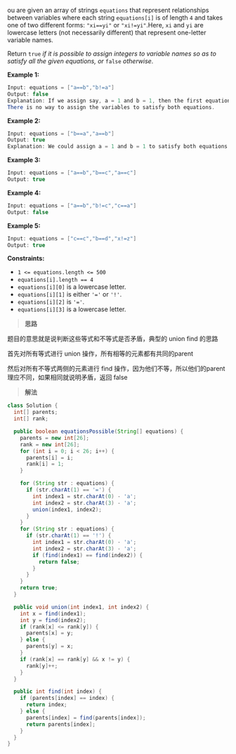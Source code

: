 ou are given an array of strings `equations` that represent relationships between variables where each string `equations[i]` is of length `4` and takes one of two different forms: `"xi==yi"` or `"xi!=yi"`.Here, `xi` and `yi` are lowercase letters (not necessarily different) that represent one-letter variable names.

Return `true` *if it is possible to assign integers to variable names so as to satisfy all the given equations, or* `false` *otherwise*.

 

**Example 1:**

```java
Input: equations = ["a==b","b!=a"]
Output: false
Explanation: If we assign say, a = 1 and b = 1, then the first equation is satisfied, but not the second.
There is no way to assign the variables to satisfy both equations.
```

**Example 2:**

```java
Input: equations = ["b==a","a==b"]
Output: true
Explanation: We could assign a = 1 and b = 1 to satisfy both equations.
```

**Example 3:**

```java
Input: equations = ["a==b","b==c","a==c"]
Output: true
```

**Example 4:**

```java
Input: equations = ["a==b","b!=c","c==a"]
Output: false
```

**Example 5:**

```java
Input: equations = ["c==c","b==d","x!=z"]
Output: true
```

 

**Constraints:**

- `1 <= equations.length <= 500`
- `equations[i].length == 4`
- `equations[i][0]` is a lowercase letter.
- `equations[i][1]` is either `'='` or `'!'`.
- `equations[i][2]` is `'='`.
- `equations[i][3]` is a lowercase letter.

> **思路**

题目的意思就是说判断这些等式和不等式是否矛盾，典型的 union find 的思路

首先对所有等式进行 union 操作，所有相等的元素都有共同的parent

然后对所有不等式两侧的元素进行 find 操作，因为他们不等，所以他们的parent理应不同，如果相同就说明矛盾，返回 false

> **解法**

```java
class Solution {
  int[] parents;
  int[] rank;

  public boolean equationsPossible(String[] equations) {
    parents = new int[26];
    rank = new int[26];
    for (int i = 0; i < 26; i++) {
      parents[i] = i;
      rank[i] = 1;
    }

    for (String str : equations) {
      if (str.charAt(1) == '=') {
        int index1 = str.charAt(0) - 'a';
        int index2 = str.charAt(3) - 'a';
        union(index1, index2);
      }
    }
    for (String str : equations) {
      if (str.charAt(1) == '!') {
        int index1 = str.charAt(0) - 'a';
        int index2 = str.charAt(3) - 'a';
        if (find(index1) == find(index2)) {
          return false;
        }
      }
    }
    return true;
  }

  public void union(int index1, int index2) {
    int x = find(index1);
    int y = find(index2);
    if (rank[x] <= rank[y]) {
      parents[x] = y;
    } else {
      parents[y] = x;
    }
    if (rank[x] == rank[y] && x != y) {
      rank[y]++;
    }
  }

  public int find(int index) {
    if (parents[index] == index) {
      return index;
    } else {
      parents[index] = find(parents[index]);
      return parents[index];
    }
  }
}
```

